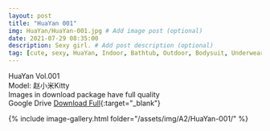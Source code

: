 ```yaml
---
layout: post
title: "HuaYan 001"
img: HuaYan/HuaYan-001.jpg # Add image post (optional)
date: 2021-07-29 08:35:00
description: Sexy girl. # Add post description (optional)
tag: [cute, sexy, HuaYan, Indoor, Bathtub, Outdoor, Bodysuit, Underwear, Cosplay, Big Tits, Tattoo]
---
```

HuaYan Vol.001  
Model: 赵小米Kitty  
Images in download package have full quality                    
Google Drive [Download Full](http://gestyy.com/eoAa0X){:target="_blank"}

{% include image-gallery.html folder="/assets/img/A2/HuaYan-001/" %}
